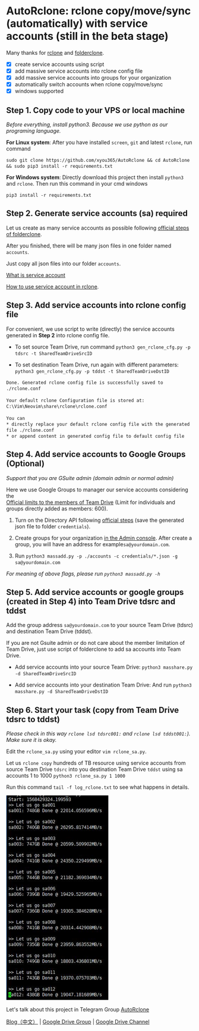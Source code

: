# AutoRclone: rclone copy/move/sync (automatically) with service accounts (still in the beta stage)
Many thanks for [rclone](https://rclone.org/) and [folderclone](https://github.com/Spazzlo/folderclone).

- [x] create service accounts using script
- [x] add massive service accounts into rclone config file
- [x] add massive service accounts into groups for your organization
- [x] automatically switch accounts when rclone copy/move/sync 
- [x] windows supported

Step 1. Copy code to your VPS or local machine
---------------------------------
_Before everything, install python3. Because we use python as our programing language._

**For Linux system**: After you have installed `screen`, `git` and latest `rclone`, run command
```
sudo git clone https://github.com/xyou365/AutoRclone && cd AutoRclone && sudo pip3 install -r requirements.txt
```
**For Windows system**: Directly download this project then install `python3` and `rclone`. Then run this command 
in your cmd windows
```
pip3 install -r requirements.txt
```

Step 2. Generate service accounts (sa) required
---------------------------------
Let us create as many service accounts as possible following [official steps of folderclone](https://github.com/Spazzlo/folderclone/blob/master/README_multifolderclone.md#steps-to-setup-multifactorypy). 

After you finished, there will be many json files in one folder named `accounts`. 

Just copy all json files into our folder `accounts`.

[What is service account](https://cloud.google.com/iam/docs/service-accounts)

[How to use service account in rclone](https://rclone.org/drive/#service-account-support).


Step 3. Add service accounts into rclone config file
---------------------------------
For convenient, we use script to write (directly) the service accounts generated in **Step 2** into rclone config file.

- To set source Team Drive, run command `python3 gen_rclone_cfg.py -p tdsrc -t SharedTeamDriveSrcID`

- To set destination Team Drive, run again with different parameters: `python3 gen_rclone_cfg.py -p tddst -t SharedTeamDriveDstID`
```
Done. Generated rclone config file is successfully saved to ./rclone.conf

Your default rclone Configuration file is stored at:
C:\Vim\Neovim\share\rclone\rclone.conf

You can
* directly replace your default rclone config file with the generated file ./rclone.conf
* or append content in generated config file to default config file
```

Step 4. Add service accounts to Google Groups (Optional)
---------------------------------
_Support that you are GSuite admin (domain admin or normal admin)_

Here we use Google Groups to manager our service accounts considering the  
[Official limits to the members of Team Drive](https://support.google.com/a/answer/7338880?hl=en) (Limit for individuals and groups directly added as members: 600).

1. Turn on the Directory API following [official steps](https://developers.google.com/admin-sdk/directory/v1/quickstart/python) (save the generated json file to folder `credentials`).

2. Create groups for your organization [in the Admin console](https://support.google.com/a/answer/33343?hl=en). After create a group, you will have an address for example`sa@yourdomain.com`.

3. Run `python3 massadd.py -p ./accounts -c credentials/*.json -g sa@yourdomain.com`

_For meaning of above flags, please run `python3 massadd.py -h`_

Step 5. Add service accounts or google groups (created in Step 4) into Team Drive tdsrc and tddst
---------------------------------
Add the group address `sa@yourdomain.com` to your source Team Drive (tdsrc) and destination Team Drive (tddst). 
 
If you are not Gsuite admin or do not care about the member limitation of Team Drive, 
just use script of folderclone to add sa accounts into Team Drive.

- Add service accounts into your source Team Drive: 
`python3 masshare.py -d SharedTeamDriveSrcID`

- Add service accounts into your destination Team Drive:
And run `python3 masshare.py -d SharedTeamDriveDstID`

Step 6. Start your task (copy from Team Drive tdsrc to tddst)
---------------------------------
_Please check in this way `rclone lsd tdsrc001:` and `rclone lsd tddst001:`). Make sure it is okay._

Edit the `rclone_sa.py` using your editor `vim rclone_sa.py`.

Let us `rclone copy` hundreds of TB resource using service accounts from source Team Drive `tdsrc` into you destination Team Drive `tddst` using sa accounts 1 to 1000
`python3 rclone_sa.py 1 1000`

Run this command `tail -f log_rclone.txt` to see what happens in details.

![](AutoRclone.jpg)

Let's talk about this project in Telegram Group [AutoRclone](https://t.me/AutoRclone)

[Blog（中文）](https://www.gfan.loan/?p=235) | [Google Drive Group](https://t.me/google_drive) | [Google Drive Channel](https://t.me/gdurl)  



